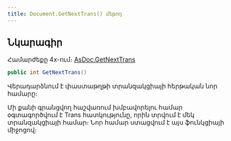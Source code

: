```yaml
---
title: Document.GetNextTrans() մեթոդ
---
```


## Նկարագիր

Համարժեքը 4x-ում։ [AsDoc.GetNextTrans](https://armsoft.github.io/as4x-docs/HTM/ProgrGuide/Functions/ASDOC/GetNextTrans.html)

```c#
public int GetNextTrans()
```

Վերադարձնում է փաստաթղթի տրանզակցիայի հերթական նոր համարը։

Մի քանի գրանցվող հաշվառում խմբավորելու համար օգտագործվում է Trans հատկությունը, որին տրվում է մեկ տրանզակցիայի համար։ 
Նոր համար ստացվում է այս ֆունկցիայի միջոցով։ 

